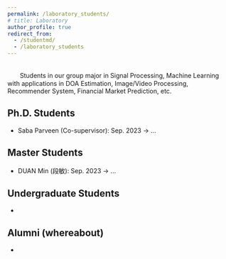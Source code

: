 ```yaml
---
permalink: /laboratory_students/
# title: Laboratory
author_profile: true
redirect_from: 
  - /studentmd/
  - /laboratory_students
---
```


<br />
　　Students in our group major in Signal Processing, Machine Learning with applications in DOA Estimation, Image/Video Processing, Recommender System, Financial Market Prediction, etc.

Ph.D. Students
--------
* Saba Parveen (Co-supervisor): Sep. 2023 -> ...

  
Master Students
--------
* DUAN Min (段敏): Sep. 2023 -> ...


Undergraduate Students
--------
* 

Alumni (whereabout)
--------
* 

